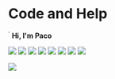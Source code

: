 # Code and Help
<img  src="https://raw.githubusercontent.com/fgarcia-code/fgarcia-code/master/images/gopher.png" style="zoom:20%; float: left" />

​                 **Hi, I'm Paco**

![](https://raw.githubusercontent.com/fgarcia-code/fgarcia-code/master/images/archlinux.png)
![](https://raw.githubusercontent.com/fgarcia-code/fgarcia-code/master/images/docker.png)
![](https://raw.githubusercontent.com/fgarcia-code/fgarcia-code/master/images/kubernetes.png)
![](https://raw.githubusercontent.com/fgarcia-code/fgarcia-code/master/images/archlinux.png)
![](https://raw.githubusercontent.com/fgarcia-code/fgarcia-code/master/images/linux.png)
![](https://raw.githubusercontent.com/fgarcia-code/fgarcia-code/master/images/bash.png)
![](https://raw.githubusercontent.com/fgarcia-code/fgarcia-code/master/images/elasticsearch.png)
![](https://raw.githubusercontent.com/fgarcia-code/fgarcia-code/master/images/kafka.png)

![](https://github4life.herokuapp.com/ethomson.gif)

